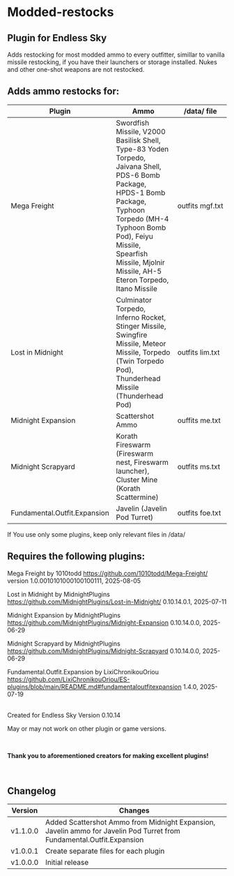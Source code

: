 # Modded-restocks
## Plugin for Endless Sky
Adds restocking for most modded ammo to every outfitter, simillar to vanilla missile restocking, if you have their launchers or storage installed. Nukes and other one-shot weapons are not restocked.

## Adds ammo restocks for:
| Plugin| Ammo | /data/ file | 
|-------|------|---------|
| Mega Freight | Swordfish Missile, V2000 Basilisk Shell, Type-83 Yoden Torpedo, Jaivana Shell, PDS-6 Bomb Package, HPDS-1 Bomb Package, Typhoon Torpedo (MH-4 Typhoon Bomb Pod), Feiyu Missile, Spearfish Missile, Mjolnir Missile, AH-5 Eteron Torpedo, Itano Missile | outfits mgf.txt |
| Lost in Midnight | Culminator Torpedo, Inferno Rocket, Stinger Missile, Swingfire Missile, Meteor Missile, Torpedo (Twin Torpedo Pod), Thunderhead Missile (Thunderhead Pod) | outfits lim.txt |
| Midnight Expansion | Scattershot Ammo | ouffits me.txt |
| Midnight Scrapyard | Korath Fireswarm (Fireswarm nest, Fireswarm launcher), Cluster Mine (Korath Scattermine) | outfits ms.txt |
| Fundamental.Outfit.Expansion | Javelin (Javelin Pod Turret) | outfits foe.txt |


If You use only some plugins, keep only relevant files in /data/

## Requires the following plugins:

Mega Freight by 1010todd https://github.com/1010todd/Mega-Freight/ version 1.0.0010101000100100111, 2025-08-05

Lost in Midnight by MidnightPlugins https://github.com/MidnightPlugins/Lost-in-Midnight/ 0.10.14.0.1, 2025-07-11

Midnight Expansion by MidnightPlugins https://github.com/MidnightPlugins/Midnight-Expansion 0.10.14.0.0, 2025-06-29

Midnight Scrapyard by MidnightPlugins https://github.com/MidnightPlugins/Midnight-Scrapyard 0.10.14.0.0, 2025-06-29

Fundamental.Outfit.Expansion by LixiChronikouOriou https://github.com/LixiChronikouOriou/ES-plugins/blob/main/README.md#fundamentaloutfitexpansion 1.4.0, 2025-07-19

<br />
Created for Endless Sky Version 0.10.14

May or may not work on other plugin or game versions.

<br />

**Thank you to aforementioned creators for making excellent plugins!**

<br />

## Changelog
| Version | Changes |
|---------|---------|
| v1.1.0.0 | Added Scattershot Ammo from Midnight Expansion, Javelin ammo for Javelin Pod Turret from Fundamental.Outfit.Expansion |
| v1.0.0.1 | Create separate files for each plugin |
| v1.0.0.0 | Initial release |
